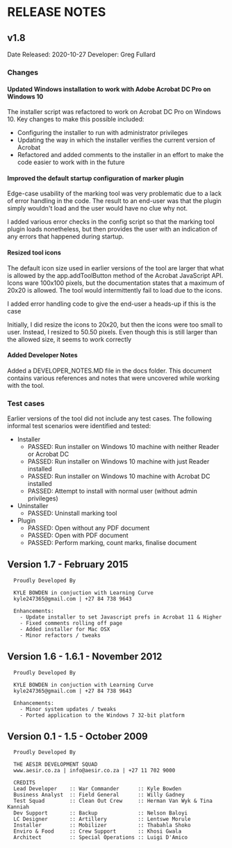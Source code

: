 # RELEASE NOTES

## v1.8

Date Released: 2020-10-27
Developer: Greg Fullard
  
### Changes   
#### Updated Windows installation to work with Adobe Acrobat DC Pro on Windows 10
The installer script was refactored to work on Acrobat DC Pro on Windows 10. Key changes to make this possible included:
- Configuring the installer to run with administrator privileges
- Updating the way in which the installer verifies the current version of Acrobat
- Refactored and added comments to the installer in an effort to make the code easier to work with in the future

#### Improved the default startup configuration of marker plugin
Edge-case usability of the marking tool was very problematic due to a lack of error handling in the code. The result to an end-user was that the plugin simply wouldn't load and the user would have no clue why not.

I added various error checks in the config script so that the marking tool plugin loads nonetheless, but then provides the user with an indication of any errors that happened during startup. 

#### Resized tool icons
The default icon size used in earlier versions of the tool are larger that what is allowed by the app.addToolButton method of the Acrobat JavaScript API. Icons ware 100x100 pixels, but the documentation states that a maximum of 20x20 is allowed. The tool would intermittently fail to load due to the icons.

I added error handling code to give the end-user a heads-up if this is the case

Initially, I did resize the icons to 20x20, but then the icons were too small to user. Instead, I resized to 50.50 pixels. Even though this is still larger than the allowed size, it seems to work correctly

#### Added Developer Notes
Added a DEVELOPER_NOTES.MD file in the docs folder. This document contains various references and notes that were uncovered while working with the tool.

### Test cases
Earlier versions of the tool did not include any test cases. The following informal test scenarios were identified and tested:

* Installer
  * PASSED: Run installer on Windows 10 machine with neither Reader or Acrobat DC
  * PASSED: Run installer on Windows 10 machine with just Reader installed
  * PASSED: Run installer on Windows 10 machine with Acrobat DC installed
  * PASSED: Attempt to install with normal user (without admin privileges)
* Uninstaller
  * PASSED: Uninstall marking tool
* Plugin
  * PASSED: Open without any PDF document
  * PASSED: Open with PDF document
  * PASSED: Perform marking, count marks, finalise document

## Version 1.7 - February 2015

      Proudly Developed By
   
      KYLE BOWDEN in conjuction with Learning Curve
      kyle247365@gmail.com | +27 84 738 9643
   
      Enhancements:
        - Update installer to set Javascript prefs in Acrobat 11 & Higher
        - Fixed comments rolling off page
        - Added installer for Mac OSX
        - Minor refactors / tweaks

## Version 1.6 - 1.6.1 -  November 2012
  
      Proudly Developed By
   
      KYLE BOWDEN in conjuction with Learning Curve
      kyle247365@gmail.com | +27 84 738 9643
   
      Enhancements:
        - Minor system updates / tweaks
        - Ported application to the Windows 7 32-bit platform
   
## Version 0.1 - 1.5 - October 2009

      Proudly Developed By
 
      THE AESIR DEVELOPMENT SQUAD 
      www.aesir.co.za | info@aesir.co.za | +27 11 702 9000
 
      CREDITS
      Lead Developer    :: War Commander      :: Kyle Bowden
      Business Analyst  :: Field General      :: Willy Gadney
      Test Squad        :: Clean Out Crew     :: Herman Van Wyk & Tina Kanniah
      Dev Support       :: Backup             :: Nelson Baloyi
      LC Designer       :: Artillery          :: Lentswe Morule
      Installer         :: Mobilizer          :: Thabahla Shoko
      Enviro & Food     :: Crew Support       :: Khosi Gwala
      Architect         :: Special Operations :: Luigi D'Amico

